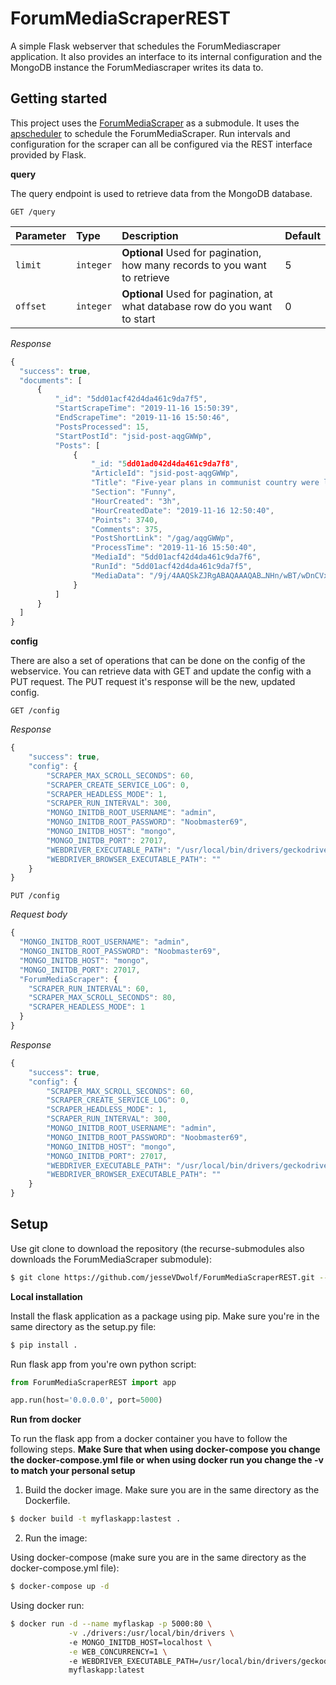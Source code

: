 ForumMediaScraperREST
=====================
A simple Flask webserver that schedules the ForumMediascraper application. It also provides 
an interface to its internal configuration and the MongoDB instance the ForumMediascraper writes its data to.

Getting started
---------------
This project uses the [ForumMediaScraper](https://github.com/jesseVDwolf/ForumMediaScraper) as a submodule.
It uses the [apscheduler](https://pypi.org/project/APScheduler/2.1.2/) to schedule the ForumMediaScraper. Run
intervals and configuration for the scraper can all be configured via the REST interface provided by Flask.

**query**

The query endpoint is used to retrieve data from the MongoDB database.
```http
GET /query
```
| Parameter | Type | Description | Default |
| :--- | :--- | :--- | :---- |
| `limit` | `integer` | **Optional** Used for pagination, how many records to you want to retrieve | 5 |
| `offset`| `integer` | **Optional** Used for pagination, at what database row do you want to start | 0 |

*Response*
```javascript
{
  "success": true,
  "documents": [
      {
          "_id": "5dd01acf42d4da461c9da7f5",
          "StartScrapeTime": "2019-11-16 15:50:39",
          "EndScrapeTime": "2019-11-16 15:50:46",
          "PostsProcessed": 15,
          "StartPostId": "jsid-post-aqgGWWp",
          "Posts": [
              {
                  "_id: "5dd01ad042d4da461c9da7f8",
                  "ArticleId": "jsid-post-aqgGWWp",
                  "Title": "Five-year plans in communist country were like...",
                  "Section": "Funny",
                  "HourCreated": "3h",
                  "HourCreatedDate": "2019-11-16 12:50:40",
                  "Points": 3740,
                  "Comments": 375,
                  "PostShortLink": "/gag/aqgGWWp",
                  "ProcessTime": "2019-11-16 15:50:40",
                  "MediaId": "5dd01acf42d4da461c9da7f6",
                  "RunId": "5dd01acf42d4da461c9da7f5",
                  "MediaData": "/9j/4AAQSkZJRgABAQAAAQAB…NHn/wBT/wDnCVxmTd/b/9k="
              }
          ]
      }
  ]
}
```

**config**

There are also a set of operations that can be done on the config of the webservice. You can retrieve data with
GET and update the config with a PUT request. The PUT request it's response will be the new, updated config.
```http
GET /config
```

*Response*
```javascript
{
    "success": true,
    "config": {
        "SCRAPER_MAX_SCROLL_SECONDS": 60,
        "SCRAPER_CREATE_SERVICE_LOG": 0,
        "SCRAPER_HEADLESS_MODE": 1,
        "SCRAPER_RUN_INTERVAL": 300,
        "MONGO_INITDB_ROOT_USERNAME": "admin",
        "MONGO_INITDB_ROOT_PASSWORD": "Noobmaster69",
        "MONGO_INITDB_HOST": "mongo",
        "MONGO_INITDB_PORT": 27017,
        "WEBDRIVER_EXECUTABLE_PATH": "/usr/local/bin/drivers/geckodriver-linux",
        "WEBDRIVER_BROWSER_EXECUTABLE_PATH": ""
    }
}
```

```http
PUT /config
```

*Request body*
```javascript
{
  "MONGO_INITDB_ROOT_USERNAME": "admin",
  "MONGO_INITDB_ROOT_PASSWORD": "Noobmaster69",
  "MONGO_INITDB_HOST": "mongo",
  "MONGO_INITDB_PORT": 27017,
  "ForumMediaScraper": {
    "SCRAPER_RUN_INTERVAL": 60,
    "SCRAPER_MAX_SCROLL_SECONDS": 80,
    "SCRAPER_HEADLESS_MODE": 1
  }
}
```

*Response*
```javascript
{
    "success": true,
    "config": {
        "SCRAPER_MAX_SCROLL_SECONDS": 60,
        "SCRAPER_CREATE_SERVICE_LOG": 0,
        "SCRAPER_HEADLESS_MODE": 1,
        "SCRAPER_RUN_INTERVAL": 300,
        "MONGO_INITDB_ROOT_USERNAME": "admin",
        "MONGO_INITDB_ROOT_PASSWORD": "Noobmaster69",
        "MONGO_INITDB_HOST": "mongo",
        "MONGO_INITDB_PORT": 27017,
        "WEBDRIVER_EXECUTABLE_PATH": "/usr/local/bin/drivers/geckodriver-linux",
        "WEBDRIVER_BROWSER_EXECUTABLE_PATH": ""
    }
}
```


Setup
-----
Use git clone to download the repository (the recurse-submodules also downloads the ForumMediaScraper submodule):
```bash
$ git clone https://github.com/jesseVDwolf/ForumMediaScraperREST.git --recurse-submodules
```

**Local installation**

Install the flask application as a package using pip. Make sure you're in the same directory as the setup.py file:
```bash
$ pip install .
```

Run flask app from you're own python script:
```python
from ForumMediaScraperREST import app

app.run(host='0.0.0.0', port=5000)
```

**Run from docker**

To run the flask app from a docker container you have to follow the following steps. 
**Make Sure that when using docker-compose you change the docker-compose.yml file or when using docker run 
you change the -v to match your personal setup**

1. Build the docker image. Make sure you are in the same directory as the Dockerfile.
```bash
$ docker build -t myflaskapp:lastest .
```

2. Run the image:

Using docker-compose (make sure you are in the same directory as the docker-compose.yml file):
```bash
$ docker-compose up -d
```

Using docker run:
```bash
$ docker run -d --name myflaskap -p 5000:80 \
             -v ./drivers:/usr/local/bin/drivers \ 
             -e MONGO_INITDB_HOST=localhost \
             -e WEB_CONCURRENCY=1 \ 
             -e WEBDRIVER_EXECUTABLE_PATH=/usr/local/bin/drivers/geckodriver-linux \
             myflaskapp:latest
```
